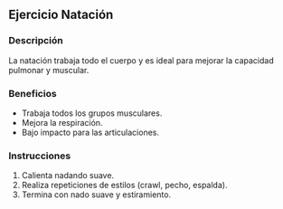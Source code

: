 ## Ejercicio Natación

### Descripción
La natación trabaja todo el cuerpo y es ideal para mejorar la capacidad pulmonar y muscular.

### Beneficios
- Trabaja todos los grupos musculares.
- Mejora la respiración.
- Bajo impacto para las articulaciones.

### Instrucciones
1. Calienta nadando suave.
2. Realiza repeticiones de estilos (crawl, pecho, espalda).
3. Termina con nado suave y estiramiento.